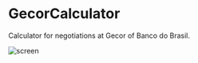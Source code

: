 # GecorCalculator
Calculator for negotiations at Gecor of Banco do Brasil.

![screen](https://user-images.githubusercontent.com/16055876/221386701-911b4a0a-4964-44d0-8500-e9148c33a8ea.jpeg)
